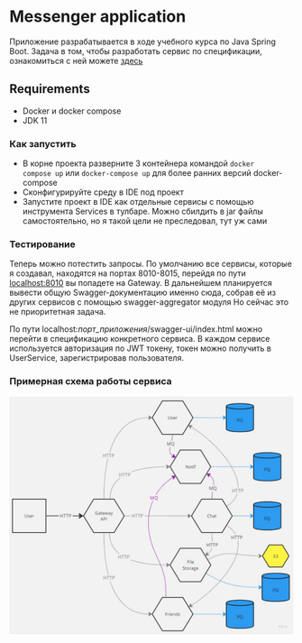 # Messenger application
Приложение разрабатывается в ходе учебного курса по Java Spring Boot. 
Задача в том, чтобы разработать сервис по спецификации, ознакомиться с ней можете [здесь](TaskDescription/README.md)

## Requirements

* Docker и docker compose
* JDK 11

### Как запустить

* В корне проекта разверните 3 контейнера командой <code>docker compose up</code> или <code>docker-compose up</code> для более ранних версий docker-compose
* Сконфигурируйте среду в IDE под проект
* Запустите проект в IDE как отдельные сервисы с помощью инструмента Services в тулбаре. Можно сбилдить в jar файлы самостоятельно, но я такой цели не преследовал, тут уж сами

### Тестирование

Теперь можно потестить запросы. По умолчанию все сервисы, которые я создавал, находятся на портах 8010-8015, 
перейдя по пути [localhost:8010](http://localhost:8010) вы попадете на Gateway. 
В дальнейшем планируется вывести общую Swagger-документацию именно сюда, собрав её из других сервисов с помощью swagger-aggregator модуля
Но сейчас это не приоритетная задача. 

По пути localhost:*порт_приложения*/swagger-ui/index.html можно перейти в спецификацию конкретного сервиса. 
В каждом сервисе используется авторизация по JWT токену, токен можно получить в UserService, зарегистрировав пользователя.

### Примерная схема работы сервиса

![Services-schema](TaskDescription/img/services-schema.jpg)
